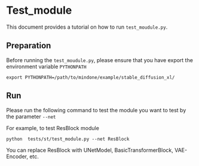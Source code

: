 # Test_module

This document provides a tutorial on how to run `test_moudule.py`.

## Preparation

Before running the `test_moudule.py`, please ensure that you have export the environment variable `PYTHONPATH`
```shell
export PYTHONPATH=/path/to/mindone/example/stable_diffusion_xl/
```
## Run

Please run the following command to test the module you want to test by the parameter `--net`


For example, to test ResBlock module 

```shell
python  tests/st/test_module.py --net ResBlock
```
You can replace ResBlock with UNetModel, BasicTransformerBlock, VAE-Encoder, etc.